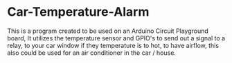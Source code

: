 # Car-Temperature-Alarm
This is a program created to be used on an Arduino Circuit Playground board, It utilizes the temperature sensor and GPIO's to send out a signal to a relay, to your car window if they temperature is to hot, to have airflow, this also could be used for an air conditioner in the car / house.
